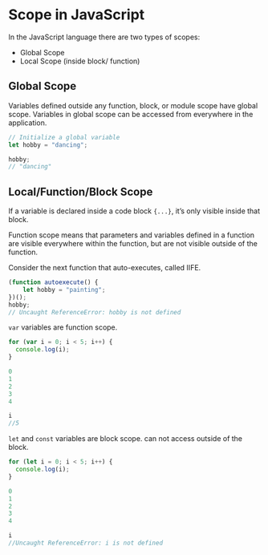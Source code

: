 
# Scope in JavaScript

In the JavaScript language there are two types of scopes:

-   Global Scope
-   Local Scope (inside block/ function)

## Global Scope
Variables defined outside any function, block, or module scope have global scope.
Variables in global scope can be accessed from everywhere in the application.
```javascript
// Initialize a global variable
let hobby = "dancing";

hobby;
// "dancing"
```

## Local/Function/Block Scope

If a variable is declared inside a code block `{...}`, it’s only visible inside that block.

Function scope means that parameters and variables defined in a function are visible everywhere within the function, but are not visible outside of the function.

Consider the next function that auto-executes, called IIFE.
```javascript
(function autoexecute() {
    let hobby = "painting";
})();
hobby;
// Uncaught ReferenceError: hobby is not defined
```

`var` variables are function scope.
```javascript
for (var i = 0; i < 5; i++) {
  console.log(i);
}

0
1
2
3
4

i
//5
```
`let` and `const` variables are block scope. can not access outside of the block.
```javascript
for (let i = 0; i < 5; i++) {
  console.log(i);
}

0
1
2
3
4

i
//Uncaught ReferenceError: i is not defined
```
<!--stackedit_data:
eyJoaXN0b3J5IjpbMTkwMTc5ODgzMSwtNTEwMDMyNTMsMTU5Nj
g2NTQxLDQwMTI5MDA4Nl19
-->